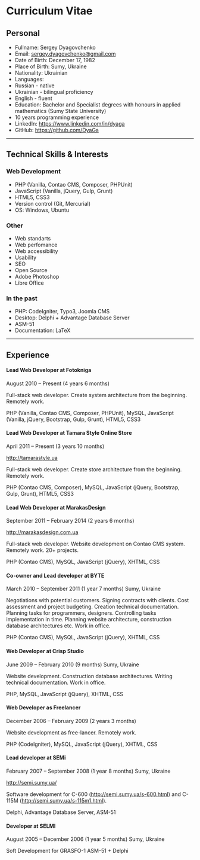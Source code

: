 # Curriculum Vitae

## Personal

* Fullname: Sergey Dyagovchenko
* Email: sergey.dyagovchenko@gmail.com
* Date of Birth: December 17, 1982
* Place of Birth: Sumy, Ukraine
* Nationality: Ukrainian
* Languages: 
 * Russian - native
 * Ukrainian - bilingual proficiency
 * English - fluent
* Education: Bachelor and Specialist degrees with honours in applied mathematics (Sumy State University)
* 10 years programming experience
* LinkedIn: https://www.linkedin.com/in/dyaga
* GitHub: https://github.com/DyaGa

___

## Technical Skills & Interests

### Web Development
 
* PHP (Vanilla, Contao CMS, Composer, PHPUnit)
* JavaScript (Vanilla, jQuery, Gulp, Grunt)
* HTML5, CSS3
* Version control (Git, Mercurial)
* OS: Windows, Ubuntu

### Other

* Web standarts
* Web perfomance
* Web accessibility
* Usability
* SEO
* Open Source
* Adobe Photoshop
* Libre Office

### In the past

* PHP: CodeIgniter, Typo3, Joomla CMS
* Desktop: Delphi + Advantage Database Server
* ASM-51
* Documentation: LaTeX

___

## Experience

#### Lead Web Developer at Fotokniga
August 2010 – Present (4 years 6 months)

Full-stack web developer. Create system architecture from the beginning. Remotely work.

PHP (Vanilla, Contao CMS, Composer, PHPUnit), MySQL, JavaScript (Vanilla, jQuery, Bootstrap, Gulp, Grunt), HTML5, CSS3


#### Lead Web Developer at Tamara Style Online Store
April 2011 – Present (3 years 10 months)

http://tamarastyle.ua

Full-stack web developer. Create store architecture from the beginning. Remotely work.

PHP (Contao CMS, Composer), MySQL, JavaScript (jQuery, Bootstrap, Gulp, Grunt), HTML5, CSS3


#### Lead Web Developer at MarakasDesign
September 2011 – February 2014 (2 years 6 months)

http://marakasdesign.com.ua

Full-stack web developer. Website development on Contao CMS system. Remotely work.
20+ projects.

PHP (Contao CMS), MySQL, JavaScript (jQuery), XHTML, CSS


#### Co-owner and Lead developer at BYTE
March 2010 – September 2011 (1 year 7 months) Sumy, Ukraine

Negotiations with potential customers. Signing contracts with clients. Cost assessment and project budgeting. Creation technical documentation. Planning tasks for programmers, designers. Controlling tasks implementation in time. Planning website architecture, construction database architectures etc.
Work in office.

PHP (Contao CMS), MySQL, JavaScript (jQuery), XHTML, CSS


#### Web Developer at Crisp Studio
June 2009 – February 2010 (9 months) Sumy, Ukraine

Website development. Construction database architectures. Writing technical documentation. Work in office.

PHP, MySQL, JavaScript (jQuery), XHTML, CSS


#### Web Developer as Freelancer
December 2006 – February 2009 (2 years 3 months)

Website development as free-lancer. Remotely work.

PHP (CodeIgniter), MySQL, JavaScript (jQuery), XHTML, CSS


#### Lead developer at SEMi
February 2007 – September 2008 (1 year 8 months) Sumy, Ukraine

http://semi.sumy.ua/

Software development for C-600 (http://semi.sumy.ua/s-600.html) and C-115M (http://semi.sumy.ua/s-115m1.html).

Delphi, Advantage Database Server, ASM-51


#### Developer at SELMI
August 2005 – December 2006 (1 year 5 months) Sumy, Ukraine

Soft Development for GRASFO-1
ASM-51 + Delphi
